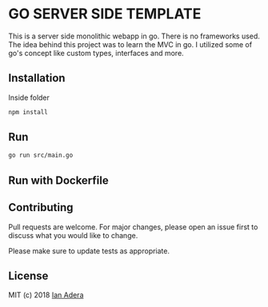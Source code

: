 
# GO SERVER SIDE TEMPLATE
This is a server side monolithic  webapp in go. There is no frameworks used. The idea behind this project was to learn the MVC in go.
I utilized some of go's concept like custom types, interfaces and more.
## Installation

Inside folder
```bash
npm install
```

## Run
```bash
go run src/main.go
``` 
## Run with Dockerfile 


## Contributing
Pull requests are welcome. For major changes, please open an issue first to discuss what you would like to change.

Please make sure to update tests as appropriate.

## License
MIT (c) 2018 [Ian Adera](https://github.com/ianodad)
